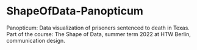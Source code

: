 # ShapeOfData-Panopticum
Panopticum: Data visualization of prisoners sentenced to death in Texas. Part of the course: The Shape of Data, summer term 2022 at HTW Berlin, communication design.
